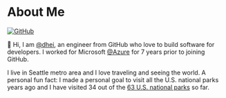 # About Me

[![GitHub](https://img.shields.io/badge/GitHub-%40dhei-239a3b.svg)](https://github.com/dhei)

👋 Hi, I am [@dhei](https://github.com/dhei), an engineer from GitHub who love to build software for developers. I worked for Microsoft [@Azure](https://github.com/azure) for 7 years prior to joining GitHub.

I live in Seattle metro area and I love traveling and seeing the world. A personal fun fact: I made a personal goal to visit all the U.S. national parks years ago and I have visited 34 out of the [63 U.S. national parks](https://en.wikipedia.org/wiki/List_of_national_parks_of_the_United_States) so far.

